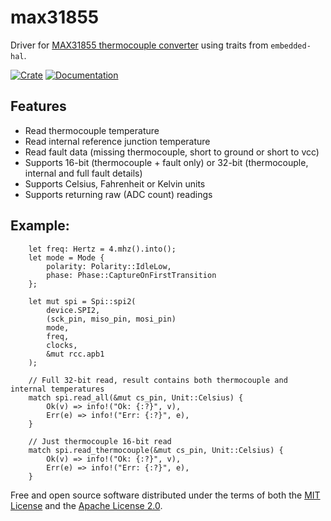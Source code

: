 # max31855

Driver for [MAX31855 thermocouple converter](https://www.maximintegrated.com/en/products/interface/sensor-interface/MAX31855.html) using traits from `embedded-hal`.

[![Crate](https://img.shields.io/crates/v/max31855.svg)](https://crates.io/crates/max31855)
[![Documentation](https://docs.rs/max31855/badge.svg)](https://docs.rs/max31855)

## Features
* Read thermocouple temperature
* Read internal reference junction temperature
* Read fault data (missing thermocouple, short to ground or short to vcc)
* Supports 16-bit (thermocouple + fault only) or 32-bit (thermocouple, internal and full fault details)
* Supports Celsius, Fahrenheit or Kelvin units
* Supports returning raw (ADC count) readings

## Example:
```
    let freq: Hertz = 4.mhz().into();
    let mode = Mode {
        polarity: Polarity::IdleLow,
        phase: Phase::CaptureOnFirstTransition
    };

    let mut spi = Spi::spi2(
        device.SPI2,
        (sck_pin, miso_pin, mosi_pin)
        mode,
        freq,
        clocks,
        &mut rcc.apb1
    );

    // Full 32-bit read, result contains both thermocouple and internal temperatures
    match spi.read_all(&mut cs_pin, Unit::Celsius) {
        Ok(v) => info!("Ok: {:?}", v),
        Err(e) => info!("Err: {:?}", e),
    }

    // Just thermocouple 16-bit read
    match spi.read_thermocouple(&mut cs_pin, Unit::Celsius) {
        Ok(v) => info!("Ok: {:?}", v),
        Err(e) => info!("Err: {:?}", e),
    }
```

Free and open source software distributed under the terms of both the [MIT License][lm] and the [Apache License 2.0][la].

[lm]: LICENSE-MIT
[la]: LICENSE-APACHE